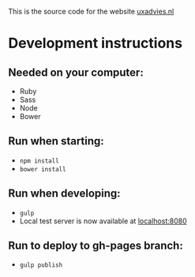 This is the source code for the website [uxadvies.nl](http://uxadvies.nl)

# Development instructions

## Needed on your computer:
- Ruby
- Sass
- Node
- Bower

## Run when starting:
- `npm install`
- `bower install`

## Run when developing:
- `gulp`
- Local test server is now available at [localhost:8080](http://localhost:8080)

## Run to deploy to gh-pages branch:
- `gulp publish`
